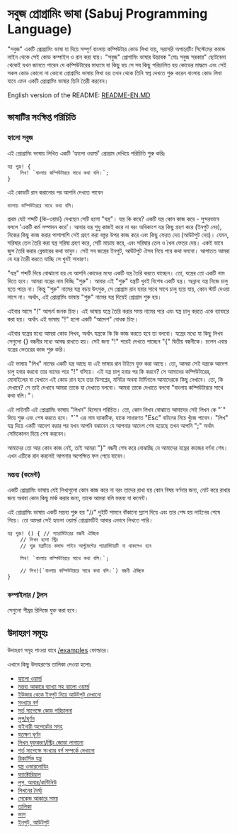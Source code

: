 # সবুজ প্রোগ্রামিং ভাষা (Sabuj Programming Language)
"সবুজ" একটি প্রোগ্রামিং ভাষা যা দিয়ে সম্পূর্ণ বাংলায় কম্পিউটার কোড লিখা যায়, সরাসরি অপারেটিং সিস্টেমের কমান্ড লাইন থেকে সেই কোড কম্পাইল ও রান করা যায়। "সবুজ" প্রোগামিং ভাষার উদ্ভাবক "মোঃ সবুজ সরকার" ছোটবেলা থেকেই যখন জানতে পারেন যে কম্পিউটারের মাধ্যমে যা কিছু হয় সে সব কিছু পরিচালিত হয় কোডের মাদ্ধমে এবং সেই সকল কোড কোনো না কোনো প্রোগ্রামিং ভাষায় লিখা হয় তখন থেকে তিনি স্বপ্ন দেখতে শুরু করেন বাংলায় কোড লিখা যাবে এমন একটি প্রোগ্রামিং ভাষার তিনি তৈরী করবেন।

English version of the README: [README-EN.MD](/README-EN.md)

## ভাষাটির সংক্ষিপ্ত পরিচিতি
### হ্যালো সবুজ
এই প্রোগ্রামিং ভাষায় লিখিত একটি 'হ্যালো ওয়ার্ল্ড' প্রোগ্রাম দেখিয়ে পরিচিতি শুরু করিঃ

```sabuj
যন্ত্র শুরু! {
    লিখ! `বাংলায় কম্পিউটাররে সাথে কথা বলি।`;
}
```

এই কোডটি রান করানোর পর আপনি দেখতে পাবেন
```
বাংলায় কম্পিউটাররে সাথে কথা বলি।
```

প্রথম যেই শব্দটি (কি-ওয়ার্ড) দেখছেন সেটি হলো "যন্ত্র"। যন্ত্র কি করে? একটি যন্ত্র কোন কাজ করে - সুন্দরভাবে বললে 'একটি কর্ম সম্পাদন করে'। আবার যন্ত্র শুধু কাজই করে না বরং অধিকাংশ যন্ত্র 
কিছু গ্রহণ করে (ইনপুট নেয়),  নিজের কিছু কাজ করার পাশাপাশি সেই গ্রহণ করা বস্তুর উপর কাজ করে এবং কিছু ফেরত দেয় (আউটপুট দেয়)। যেমন, সরিষার তেল তৈরি করা যন্ত্র সরিষা গ্রহণ করে, সেটি মাড়ায় করে, এবং সরিষার তেল ও খৈল ফেতর দেয়। একই ভাবে জুস তৈরি করার ব্লেন্ডারের কথা ভাবুন। সেই সব জন্ত্রের ইনপুট, আউটপুট ঐসব নিয়ে পরে কথা বলবো। আপাতত আমরা যে যন্ত্র তৈরী করতে যাচ্ছি সে খুবই সাধারণ।


"যন্ত্র" শব্দটি দিয়ে বোঝানো হয় যে আপনি কোডের মধ্যে একটি যন্ত্র তৈরি করতে যাচ্ছেন। তো, যন্ত্রের তো একটি নাম দিতে হবে। আমরা যন্ত্রের নাম দিচ্ছি "শুরু"। আবার এই "শুরু" যন্ত্রটি খুবই বিশেষ একটি যন্ত্র। অন্নান্য যন্ত্র নিজে চালু হতে পারে না। 
কিন্তু "শুরু" নামের যন্ত্র বড়য় উৎসুক, সে প্রোগ্রাম রান হবার সাথে সাথে চালু হয়ে যায়, কোন স্টার্ট দেওয়া লাগে না। অর্থাৎ, এই প্রোগ্রামিং ভাষায় "শুরু" নামের যন্ত্র দিয়েই প্রোগ্রাম শুরু হয়।

এইবার আসে "!" আশ্চর্য জনক চিহ্ন। এই ভাষায় যন্ত্রে তৈরি করার সময় নামের পরে এবং যন্ত্র চালু করতে একে ব্যাবহার করা হয়। অর্থাৎ এই ভাষায় "!" হলো একটি "আদেশ" বোধক চিহ্ন।


এইবার যন্ত্রের মধ্যে আমরা কোড লিখব, অর্থাৎ যন্ত্রকে কি কি কাজ করতে হবে তা বলবো। যন্ত্রের মধ্যে যা কিছু লিখব সেগুলো {} বন্ধনীর মধ্যে আবদ্ধ রাখতে হয়। সেই জন্য "!" পরেই দেখতে পাচ্ছেন "{" দ্বিতীয় বন্ধনীকে। চলেন এবার যন্ত্রের ভেতরের কাজ শুরু করি।


এই ভাষায় "লিখ" নামের একটি যন্ত্র আছে যা এই ভাষার রান টাইমে যুক্ত করা আছে। তো, আমরা সেই যন্ত্রকে আদেশ চালু হবার করবো তার নামের পরে "!" বসিয়ে। এই যন্ত্র চালু হবার পর কি করবে? সে আমাদের কম্পিউটারের, মোবাইলের বা যেখানে এই কোড রান হবে তার ডিসপ্লের, মনিটর অথবা টার্মিনালে আমাদেরকে কিছু দেখাবে। তো, কি দেখাবে? সে তাই দেখাবে আমরা তাকে যা দেখাতে বলবো। আমরা তাকে দেখাতে বলবো "বাংলায় কম্পিউটাররে সাথে কথা বলি।"।


এই লাইনটি এই প্রোগ্রামিং ভাষায় "লিখন" হিসেবে পরিচিত। তো, কোন লিখন বোঝাতে আমাদের সেই লিখন কে "\`" দিয়ে শুরু এবং শেষ করতে হবে। "`" এর নাম ব্যাকটিক, যাকে সাধারণত "Esc" বাটনের নিচে খুঁজে পাবেন। "লিখ" যন্ত্র দিয়ে একটি আদেশ করার পর যখন আপনি বঝাবেন যে আপনার আদেশ শেষ হয়েছে তখন আপনি ";" অর্থাৎ সেমিকোলন দিয়ে শেষ করবেন।


আমাদের তো আর কোন কাজ নেই, তাই আমরা "}" বন্ধনী শেষ করে বোঝাচ্ছি যে আমাদের যন্ত্রের কাজের বর্ণনা শেষ। এখন এটিকে রান করলেই আপনার অপেক্ষিত ফল পেয়ে যাবেন।

### মন্তব্য (কমেন্ট)
একটি প্রোগ্রামিং ভাষায় যেই লিখাগুলো কোন কাজ করে না বরং তাদের রাখা হয় কোন বিষয় বর্ণনার জন্য, নোট করে রাখার জন্য অথবা কোন কিছু মার্ক করার জন্য, তাকে আমরা বলি মন্তব্য বা কমেন্ট।

এই প্রোগ্রামিং ভাষায় একটি মন্তব্য শুরু হয় "//" দুইটি সামনে বাঁকানো স্ল্যাশ দিয়ে এবং তার শেষ হয় লাইনের শেষে গিয়ে। তো আমরা সেই হ্যালো ওয়ার্ল্ড প্রোগ্রামটিই আবার এভাবে লিখতে পারি।

```sabuj
যন্ত্র শুরু! () { // প্যারামিটারের বন্ধনী ঐচ্ছিক
    // লিখন হলো স্ট্রিং
    // শুরু যন্ত্রটিতে কমান্ড লাইন আর্গুমেন্টের প্যারামিটারটি না থাকলেও হবে

    লিখ! `বাংলায় কম্পিউটাররে সাথে কথা বলি।`;

    // লিখ!(`বাংলায় কম্পিউটাররে সাথে কথা বলি।`) বন্ধনী ঐচ্ছিক
}
```

### কম্পাইলার / টুলস 
সেগুলো শীঘ্রয় রিলিজে যুক্ত করা হবে।


## উদাহরণ সমূহঃ
উদাহরণ সমূহ পাওয়া যাবে [/examples](/examples) ফোল্ডারে।

এখানে কিছু উদাহরণের তালিকা দেওয়া হলোঃ
- [হ্যালো ওয়ার্ল্ড](/examples/hello-world.sbj)
- [মন্তব্য আকারে ব্যাখ্যা সহ হ্যালো ওয়ার্ল্ড](/examples/hello-world-with-comments.sbj)
- [ইউজার থেকে ইনপুট নিয়ে আউটপুট দেখানো](/examples/take-input.sbj)
- [সংখ্যার বর্গ](/examples/math-square.sbj)
- [সর্ত সাপেক্ষে কোড পরিচালনা](/examples/conditional-statements.sbj)
- [লুপ/ঘূর্ণন](/examples/loop.sbj)
- [বাইনারী অপেরেটর সমূহ](/examples/binary-operators.sbj)
- [যতক্ষণ ঘূর্ণন](/examples/loop-jotokhon.sbj)
- [লিখন যুক্তকরণ/স্ট্রিং জোড়া লাগানো](/examples/string-concatenation.sbj)
- [শর্ত সাপেক্ষে সংখ্যার বর্গ সম্পর্কে দেখানো](/examples/conditional-square-output.sbj)
- [রিকার্সিভ যন্ত্র](/examples/recursive-function.sbj)
- [যন্ত্র ওভারলোডিং](/examples/function-overloading.sbj)
- [ফ্যাক্টোরিয়াল](/examples/factorial.sbj)
- [লুপ, আবার/কন্টিনিউ](/examples/loop-break-continue.sbj)
- [লিখনের দৈর্ঘ্য](/examples/string-length.sbj)
- [সেকেন্ড আকারে সময়](/examples/time-in-seconds.sbj)
- [তালিকা](/examples/array.sbj)
- [ভাগ](/examples/math-division.sbj)
- [ইনপুট, আউটপুট](/examples/input-output.sbj)

